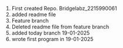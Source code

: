 1. First created Repo. Bridgelabz_2215990061
2. added readme file
3. Feature branch
4. Deleted readme file from feature branch 
5. added today branch 19-01-2025
6. wrote first program in 19-01-2025
